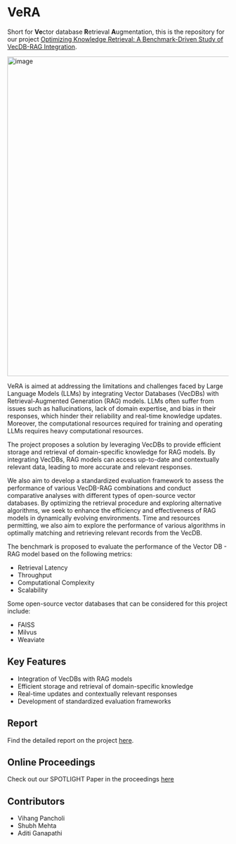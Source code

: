 # VeRA
Short for **Ve**ctor database **R**etrieval **A**ugmentation, this is the repository for our project [Optimizing Knowledge Retrieval: A Benchmark-Driven Study of VecDB-RAG Integration](https://docs.google.com/document/d/13yx3XScTGULd6qjurmfKDtxGTUyCnVipCwJbkU5m60g/edit?usp=sharing).

<img width="727" alt="image" src="https://github.com/user-attachments/assets/39803c03-9ddf-4de8-afd0-6243626e4a25">

VeRA is aimed at addressing the limitations and challenges faced by Large Language Models (LLMs) by integrating Vector Databases (VecDBs) with Retrieval-Augmented Generation (RAG) models. LLMs often suffer from issues such as hallucinations, lack of domain expertise, and bias in their responses, which hinder their reliability and real-time knowledge updates. Moreover, the computational resources required for training and operating LLMs requires heavy computational resources.

The project proposes a solution by leveraging VecDBs to provide efficient storage and retrieval of domain-specific knowledge for RAG models. By integrating VecDBs, RAG models can access up-to-date and contextually relevant data, leading to more accurate and relevant responses. 

We also aim to develop a standardized evaluation framework to assess the performance of various VecDB-RAG combinations and conduct comparative analyses with different types of open-source vector databases. By optimizing the retrieval procedure and exploring alternative algorithms, we seek to enhance the efficiency and effectiveness of RAG models in dynamically evolving environments. Time and resources permitting, we also aim to explore the performance of various algorithms in optimally matching and retrieving relevant records from the VecDB.

The benchmark is proposed to evaluate the performance of the Vector DB - RAG model based on the following metrics:
- Retrieval Latency
- Throughput
- Computational Complexity
- Scalability

Some open-source vector databases that can be considered for this project include:
- FAISS
- Milvus
- Weaviate

## Key Features

- Integration of VecDBs with RAG models
- Efficient storage and retrieval of domain-specific knowledge
- Real-time updates and contextually relevant responses
- Development of standardized evaluation frameworks

## Report

Find the detailed report on the project [here](VeRA_Report.pdf).

## Online Proceedings
Check out our SPOTLIGHT Paper in the proceedings [here](https://disml2024.github.io/disml-workshop-2024/)

## Contributors
- Vihang Pancholi
- Shubh Mehta
- Aditi Ganapathi
